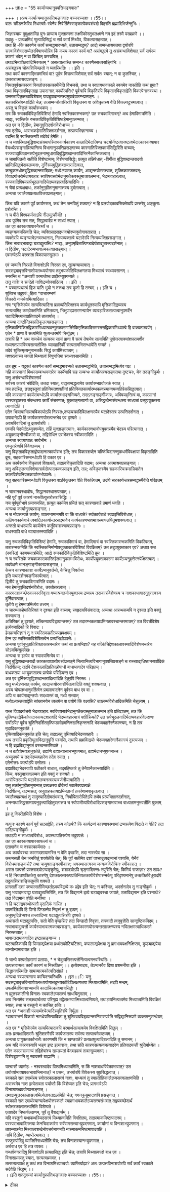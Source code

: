 +++
title = "55 कार्यान्यथानुपपत्तिभङ्गवादः"

+++
।।अथ कार्यान्यथानुपपत्तिभङ्गवादः पञ्चपञ्चाशः ।।55।।  
बालः क्रीडनकैरिव स्थिरचरैः स्वेनैव निर्वर्तितैस्सङ्कल्पैकवशंवदो विहरति ब्रह्मादिभिर्जन्तुभिः ।  

जिज्ञास्याय मुमुक्षतामिह पुनः प्राप्याय मुक्तात्मनां लक्ष्मीकोस्तुभलक्ष्मणे नम इदं तस्मै परब्रह्मणे ।।  
यदाहुः - प्रत्यक्षमिदं श्रुत्यादिसिद्धं च सर्वं कार्यं मिथ्यैव, विकल्पासहत्वात् ।  
तथा हि -किं कारणेन कार्यं सम्बद्धमारभ्यते, उतासम्बद्धम्? आद्ये सम्बन्धाश्रयतया द्वयोरपि सत्त्वाविशेषात्सव्येतरविषाणयोरिव किं कस्य कारणं कार्यं वा? असंबद्धत्वे तु असंबन्धाविशेषात् सर्वं सर्वस्य कारणं भवेत् न वा किंचित् कस्यचित् ।  
तथाऽभिव्यक्तिवादिभिरुक्तम् \* असत्त्वान्नास्ति सम्बन्धः कारणैस्सत्त्वसङ्गिभिः ।  
असंबद्धस्य चोत्पत्तिमिच्छतो न व्यवस्थितिः ।। इति ।  
तथा कार्यं कारणाद्भिन्नमभिन्नं वा? पूर्वत्र भिन्नत्वाविशेषात् सर्वं सर्वतः स्यात्; न वा कुतश्चित् ।  
उत्तरत्रात्माश्रयप्रसङ्गः ।  
नियतपूर्वसत्कारणं नियतोत्तरसत्कार्यमिति विभजसे, तथा च स्वप्रागभावकाले स्वयमेव नास्तीति कथं ब्रूयाः? तथा विकृतादविकृताद्वा उपादानात् कार्योत्पत्तिः? पूर्वत्रापि विकृतिरपि विकृतादविकृताद्वेति विकल्पेनानवस्था ।  
उत्तरत्राविकृतत्वाविशेषात् यावदुपादानसत्त्वमुपादेयारम्भप्रसङ्गः ।  
सहकारिसंबन्धादिति चेन्न; तत्सम्बन्धोत्पत्तिरपि विकृतस्य वा अविकृतस्य वेति विकल्पदुःस्थत्वात् ।  
अस्तु च विकृतं कार्यारम्भकम् ।  
तत्र किं रुचकादिविकृतिविशिष्टं हेमादि स्वस्तिकारम्भकम्? उत रुचकादिमात्रम्? अथ हेमादिमात्रमिति ।  
नाद्यः, स्वस्तिके रुचकादिविकृतिविशिष्टहेमानुपलम्भात् ।  
अत एव न द्वितीयः, हेमानुवृत्तिदर्शनविरोधाच्च ।  
नच तृतीयः, आरम्भकहेमातिरिक्तादर्शनात्, तत्प्रत्यभिज्ञानाच्च ।  
वदन्ति हि स्वस्तिकमपि तदेवेदं हेमेति ।  
न च व्यवस्थितबुद्धिशब्दसंख्यापरिमाणकार्यकारण कालादिभेदात्पिण्ड घटयोर्नष्टत्वानष्टत्वभेदात्कारकव्यापार वैयर्थ्यप्रसङ्गान्नित्यानित्य विभागानुपपत्तिप्रसङ्गाच्च कारणातिरिक्तकार्यसिद्धिरिति वाच्यम्; रज्जवाद्यधिष्ठानसर्पभूदलनाम्बुधारादिबुद्धिशब्दान्तरादिभिरनैकान्तिकत्वात् ।  
न चाबाधितत्वे सतीति विशेष्टव्यम्; विशेषणासिद्धेः; प्रत्युत तन्निषेधात् -विगीता बुद्धिशब्दान्तरादयो भ्रान्तिसिद्धभेदावलम्बनाः, दुर्निरूपबुद्धिशब्दान्तरादित्वात्,   
कम्बुकलधौतबुद्धिशब्दान्तरादिवत्; मध्येऽप्यसत् कार्यम्, आद्यन्तयोरसत्त्वात्, शुक्तिकारजतवत्; विवादगोचरोभेदव्यवहारः स्वविषयसर्वभेदानुगतैकवस्तुमात्रावलम्बनः, भेदव्यवहारत्वात्, रज्जवादिविषयसर्पभूदलनादिभेदव्यवहारवदित्यादिभिः ।  
न चैषां प्रत्यक्षबाधः, तर्कानुगृहीतानुमानात्तस्य दुर्बलत्वात् ।  
अन्यथा ज्वालैक्यप्रत्यक्षविजयप्रसङ्गात् ।  

किंच यदि कारणे पूर्वं कार्यमसत्, कथं तेन जनयितुं शक्यम्? न हि प्रलयोदकावसिक्तेष्वपि प्रस्तरेषु अङ्कुराः प्ररोहन्ति ।  
न च पीते विश्वकर्मणाऽपि नीलमुत्कीर्यते ।  
अथ पूर्वमेव तत्र सत्, सिद्धत्वादेव न साध्यं स्यात् ।  
तत एव कारकव्यापारनैरर्थ्यं च ।  
व्यङ्ग्यत्वमस्त्विति चेन्न; व्यक्तिसदसद्भावयोरप्यनुयोगावतारात् ।  
व्यक्तेरपि व्यङ्ग्यत्वेऽनवस्थानात्, नित्यव्यक्तत्वे घटादेरपि नित्यव्यक्तिप्रसङ्गात् ।  
किंच भावादभावाद्वा घटाद्युत्पत्तिः? नाद्यः, अनुपमृदितात्पिण्डादेर्घटाद्युत्पत्त्यदर्शनात् ।  
न द्वितीयः, घटादेरप्यभावात्मकत्वप्रसङ्गात् ।  
एवमन्येऽपि परश्शता विकल्पास्सुलभाः ।  

एवं जन्मनि निरस्ते विनाशोऽपि निरस्त एव, तुल्यन्यायत्वात् ।  
सदसद्व्यावृत्तविनाशोपलब्ध्ययोगाच तदुभयकोटिविलक्षणतया मिथ्यात्वं स्वध्यवसानम् ।  
स्मरन्ति च \*अनाशी परमार्थश्च प्राज्ञैरभ्युपगम्यते ।  
तत्तु नाशि न सन्देहो नाशिद्रव्योपपादितम् ।। इति ।  
\* यच्चान्यथात्वं द्विज याति भूयो न तत्तथा तत्र कुतो हि तत्त्वम् ।। इति च ।  
श्रुतिश्च तदुपबंृहिता \*वाचारम्भणं   
विकारो नामधेयमित्यादिका ।  
नच \*मृत्तिकेत्येव सत्यमित्यादिना ब्रह्मव्यतिरिक्तस्य कार्यभूतस्यापि मृत्तिकादिद्रव्यस्य   
सत्यत्वमिह कण्ठोक्तमिति भ्रमितव्यम्, भिक्षुपादप्रसरणन्यायेन व्यावहारिकसत्यत्वानुपमर्देंन घटादिमिथ्यात्वप्रतिपादने तात्पर्यात् ।  
अन्यथा दार्ष्टान्तिकप्रतिकूलत्वप्रसङ्गात् ।  
मृत्तिकातिरेकितद्विकारमिथ्यात्ववन्मूलकारणातिरेकिमृत्तिकादिसमस्तसद्विकारमिथ्यात्वे हि वाक्यतात्पर्यम् ।  
एतेन \* प्राणा वै सत्यमिति श्रुत्यन्तरमपि निर्व्यूढम् ।  
तत्रापि हि \* अथ नामधेयं सत्यस्य सत्यं प्राणा वै सत्यं तेषामेष सत्यमिति पूवोत्तरवाक्यांशपरामर्शेन मध्यगतप्राणविषयसत्यतोक्तिः व्यावहारिकीं सत्यतामभिसन्धायेति गम्यते ।  
तदेवं श्रुतिस्मृत्यनुमानतर्कैः सिद्धं कार्यमिथ्यात्वम् ।  
नश्वरत्वाच्च जगतो मिथ्यात्वं निषुणधियां स्वध्यवसानमिति ।  

तत्र ब्रूमः - यदुक्तं कारणेन कार्यं सम्बद्धमारभ्यते उतासम्बद्धमिति, तत्रासम्बद्धमित्येव पक्षः ।  
नहि कारणानां मिथस्सम्बन्धमन्तरेण कार्येणापि सह सम्बन्धः कार्योत्पत्त्यसङ्गतया दृष्टचरः, येन तदङ्गीकुर्मः ।  
यत्तु असंबन्धाविशेषात्सर्वं   
सर्वस्य कारणं भवेदिति; तत्तदा स्यात्, यद्यसम्बद्धत्वमेव कार्यारम्भप्रयोजकं स्यात् ।  
नच तदस्ति, तत्तद्वस्तूनां प्रतिनियतशक्तीनां प्रतिनियतकार्यारम्भकत्वस्यान्वयव्यतिरेकसिद्धत्वात् ।  
यदि कारणानां कार्यसंबन्धोऽपि कार्यारम्भाङ्गभिष्यते, तदाऽनङ्गाङ्गीकारः, अविषयवृत्तित्वं वा, कारणानां परस्परदृष्टस्य संबन्धस्य कार्यें संचरणात्; युक्ताङ्गत्यागो वा, असिद्धत्वेनासंबन्धस्य साध्यतां प्रत्युपयुक्तस्य त्यागादिति ।  
एतेन भिन्नत्वाभिन्नत्वविकल्पोऽपि निरस्तः,दण्डचक्रादिविलक्षणस्यैव घटादेस्तत्र उत्पत्तिदर्शनात् ।  
उपादानेऽपि हि कार्यकारणयोरत्यन्तभेद एव दृश्यते ।  
अवयविवादिनां तु द्रव्ययोरपि ।  
एवमपि चेदभेदोऽभ्युपगम्येत, तर्हि युक्ताङ्गत्यागः, कार्यकारणभावोपयुक्तस्यैव भेदस्य परित्यागात् ।  
अयुक्ताङ्गीस्वीकारो वा, तद्विरोधिन एवाभेदस्य स्वीकारादिति ।  
अन्यथा स्वव्याघातः सार्वभौमः ।  
एवमुत्तरेष्वपि विवेक्तव्यम् ।  
यत्तु विकृतादविकृताद्वोपादानात्कार्यारम्भ इति; तत्र विकारशब्देन यत्किंचिदागन्तुकधर्मविवक्षायां विकृतादिति ब्रूमः, सहकारिसम्बन्धोऽपि हि वकार एव ।  
अथ कार्यरूपेण विकृतत्वं विवक्ष्यते, तदात्वविकृतादिति वदामः; अन्यथा आत्माश्रयप्रसङ्गात् ।  
यत्तु अविकृतत्वाविशेषात्सर्वदोत्पादकत्वप्रसङ्ग इति, तन्न; अविकृतस्यैव सहकारिचक्रसन्निपातेन कालविशेषनियतकार्यारम्भोपपत्तेः ।  
यत्तु सहकारिसम्बन्धोऽपि विकृतस्य वाऽविकृतस्य वेति विकल्पितम्, तदपि सहकार्यन्तरसम्बद्धस्यैवेति परिहृतम् ।  
न चात्रानवस्थादोषः, सिद्धानवस्थारूपत्वात् ।  
नहि पूर्वं पूर्वं कारणं नास्तीत्युत्तरोत्तरासिद्धिः ।  
नच पूर्वपूर्वाभावे प्रमाणमस्ति, प्रत्युत कार्यमेव प्रमितं सत् कारणप्रवाहे प्रमाणं भवति ।  
अन्यथा कार्यानुदयप्रसङ्गात् ।  
न च नोपलभ्यते कार्यम्; उपलभ्यमानमपि वा किं बाध्यते? सर्वकार्यबाधे स्वप्रवृत्तिविरोधात् ।  
कतिपयकार्यबाधे त्वबादितकार्यान्तरसद्भावेन कार्यकारणभावमात्रस्यापलपितुमशक्यत्वात् ।  
अन्ततो बाधस्यापि कार्यत्वेन कर्तुमेवाशक्यत्वप्रसङ्गः ।  
बाधस्यापि बाधे व्याघातस्स्यादिति ।  

यत्तु रुचकादिविकृतिविशिष्टं हेमादि, रुचकादिमात्रं वा, हेमादिमात्रं वा स्वस्तिकारम्भकमिति विकल्पितम्, तत्रारम्भकमिति किं स्वस्तिकनिर्माणोपयुक्ताकारविशिष्टं विवक्षितम्? उत तदुपयुक्ताकार एव? अथाव रुच (स्वस्ति) काश्रयमात्रमिति; आद्ये रुचकादिविकृतिविशिष्टमिति ब्रूमः ।  
न च स्वस्तिके रुचकाकाराकारितहेतमानुपलम्भविरोधः, कार्योपयुक्ताकारणां कार्येऽप्यनुवृत्तेरनपेक्षितत्वात् ।  
तदपेक्षणे चानङ्गाङ्गीकारप्रसङ्गात् ।  
केचन कारणाकाराः कार्येऽप्यनुवर्तन्ते, केचित्तु निवर्तन्त   
इति यथादर्शनमङ्गीकार्यत्वात् ।  
द्वितीये तु रुचकादिमात्रमिति वदामः ।  
नच हेमानुवृत्तिदर्शनविरोधः, उक्तोत्तरत्वात् ।  
कारणदशावच्छेदकाकारनिवृत्ता वप्याश्रयतयोपयुक्तस्य द्रव्यस्य तदाकारविशेषस्य च नाशकाभावादनुवृत्तत्वस्य दुर्निवारत्वात् ।  
तृतीये तु हेममात्रमित्येव तत्त्वम् ।  
न चारम्भकहेमातिरिक्तं न दृश्यत इति वाच्यम्; स्वहृदयविसंवादात्; अन्यथा आरम्भकमपि न दृश्यत इति वक्तुं शक्यत्वात् ।  
अतिरिक्तं तु दृश्यते, तत्किमवयविद्रव्यान्तरम्? उत तदारम्भकतयाऽभिमतावस्थान्तरमात्रम्? उत विवर्तविशेष इत्येवमादिको हि विवादः ।  
हेमप्रत्यभिज्ञानं तु न स्वस्तिकप्रतीत्यपह्नवक्षमम् ।  
हेम्न एव स्वस्तिकविशेषितत्वेन प्रत्यभिज्ञोपपत्तेः ।  
अन्यथा पूर्वानुभूतातिरिक्ताकारमन्तरेण कथं सा प्रत्यभिज्ञा? नह यत्किंचिद्देशकालावस्थादिविशेषमन्तरेण सोऽयमित्युल्लेखः ।  
अन्यथा स इत्येव वा स्यादयमित्येव वा ।  
यत्तु बुद्धिशब्दान्तरादौ कारकव्यापारवैयर्थ्यप्रसङ्गे नित्यानित्यविभागानुपपत्तिप्रसङ्गे च रज्ज्वाद्यधिष्ठानसर्पादिकं निदर्शितम्; तदपि देशकालादिप्रतिपन्नोपाधौ बाधाभावादेव परिहृतम् ।  
बाधकतया अभ्युपगताश्च प्रत्येकं परिह्रियन्त एव ।  
अत एव दुर्निरूपबुद्धिशब्दान्तरादित्वादिति हेतुरपि निरस्तः ।  
यत्तु मध्येऽप्यसत् कार्यम्, आद्यन्तयोरनारोपितत्वादिति वक्तुं शक्यत्वात् ।  
अस्य चोपलम्भानुवर्तित्वेन प्रबलत्वादनेन पूर्वस्य बाध एव वा ।  
अपि च कार्यमाद्यन्तयोः सदध्यस्तं वा, मध्ये सत्त्वात्   
मध्येऽध्यस्तत्वाद्वेति सांख्यनयेन त्वन्नयेन वा प्रयोगे किं वक्ष्यसि? उपलम्भविरोधादिकमिति चेत्तुल्यम् ।  

यच्च विवादगोचरो भेदव्यवहारः स्वविषयसर्वभेदानुगतैकवस्तुमात्रालम्बन इति प्रतिज्ञातम्, तत्र किं मृत्पिण्डाद्येकैकोपादानकघटशरावदि भेदव्यवहारमात्रं पक्षीक्रियते? उत सर्पभूदलनादिभेदव्यवहारविलक्षणः सर्वोऽपि? पूर्वत्र श्रुतिनिदर्शितमृत्पिण्डलोहमणिनखनिकृन्तनादि भेदव्यवहारैरनैकान्त्यम्, न हि तत्र मृदादिकमनुवर्तते ।  
पृथिव्यादिकमनुवर्तत इति चेत्; तदाऽस्तु पृथिव्यादिभेदव्यवहारैः ।  
अथ तत्रापि प्रकृतिभूताविद्यानुवृत्तिं पश्यसि, तथापि ब्रह्मविद्ययोः भेदव्यवहारेणानैकान्त्यं दुस्त्यजम् ।  
न हि ब्रह्मविद्यानुगतं वस्त्वन्तरमिष्यते ।  
न च ब्रह्मैवोभयत्रानुवर्तते, ब्रह्मणि ब्रह्माध्यासानभ्युपगमात्, ब्रह्मभेदानभ्युपगमाच्च ।  
अभ्युपगमे च तद्भेदव्यवहारेण तदेव स्यात् ।  
एतेनोत्तरः कल्पोऽपि दत्तोतरः ।  
ब्रह्माविद्याभेदस्यापि पक्षीकारे बाधात्, तद्बहिष्कारे तु तेनैवानैकान्त्यादिति ।  
किंच, वस्तुमात्रावलम्बन इति वक्तुं न शक्यते ।  
आरोपितस्यापि घटादेरालम्बनत्वस्यावर्जनीयत्वादिति ।  
यत्तु तर्कानुगृहीतानुमानात् प्रत्यक्षस्य दौर्बल्यं ज्वालैक्यप्रत्यक्षे   
निदर्शितम्, तदप्यसत्; अनुग्राहकतयाऽभिमतानां तर्काणामपाकृतत्वात् ।  
ज्वालैक्यप्रत्यक्षं तु सादृश्यादिदोषसंभवात्, निर्वापितारोपितेऽपि तथैव प्रत्यभिज्ञानदर्शनात्, अनन्यथासिद्धसामग्रयनुवृत्त्यादिहेतुबलात्तत्र च स्वोपजीव्यविरोधादिप्रसङ्गाभावाच्च बाध्यतामनुभवतीति युक्तम् ।  
इह तु विपरीतमिति विशेषः ।  

यत्पुनः कारणे कार्यं पूर्वं सदसद्वेति, तस्य कोऽर्थः? किं कार्यद्रव्यं कारणावस्थायां द्रव्यरूपेण विद्यते न वेति? तदा सदित्यङ्गीकुर्मः ।  
तथाऽपि न साध्यत्वविरोधः, अवस्थापतिरूपेण तदुपपत्तेः ।  
तत एव कारकव्यापारसाफल्यं च ।  
एतावानेव च नस्सत्कार्यवादः ।  
अथ कार्यावस्था कारणदशायामस्ति न वेति पृच्छसि, तदा नास्त्येव सा ।  
कथमसती तेन जनयितुं शक्येतेति चेत्; किं पूर्वं सतीमेव दशां पश्चादुत्पद्यमानां पश्यसि, येनैवं विरोधमाशङ्कसे? तथा चायुक्ताङ्गस्वीकारः; अवस्थासत्त्वस्य जन्यत्वविरोधिनः स्वीकारात् ।  
असत उत्पत्तौ प्रस्तरादयोऽप्यङ्कुरेयुः, शशादयोऽपि श्रृङ्गादिमन्तः स्युरिति चेत्; किमियं राजाज्ञा? उत शापः? न हि नियतशक्तिकेषु कारणेषु देशकालस्वरूपप्रतिनियतकार्यविशेषारम्भकेषु परिदृश्यमानेषु तच्छक्तिविधुरादपि तदुत्पत्तिराशङ्कितुमपि शक्यते ।  
प्रागसतीं दशां पश्चात्सतीमिच्छतोऽवयविद्रव्ये कः प्रद्वेष इति चेत्; न कश्चित्, अदर्शनादेव तु नाङ्गीकुर्मः ।  
यत्तु भावादभावाद्वा घटाद्युत्पत्तिरिति, तत्र किं विद्यमाने द्रव्ये घटाद्यवस्था जायते, उताविद्यमान इति प्रश्नार्थः? तदा विद्यमान एवेति मन्वीथाः ।  
न हि घटाद्यवस्थोत्पत्तौ मृदादिकं नास्ति ।  
उपमर्दितेऽपि हि पिण्डे पिण्डत्मेव निवृत्तं न तु द्रव्यम् ।  
अनुपमृदितेभ्यश्च तन्त्वादिभ्यः पटाद्युत्पत्तिरपि दृश्यते ।  
अथासतो घटाद्युत्पत्तिः, सतो वेति पृच्छसि? तदा पिण्डादौ निवृत्ता, तन्त्वादौ त्वनुवृत्तेति सान्दृष्टिकमिदम् ।  
नचाभावादुत्पत्तौ कार्यस्याभावात्मकत्वप्रसङ्गः, कार्यकारणयोरत्यन्तसालक्षण्यस्य नविलक्षणत्वाधिकरणे निरस्तत्वात् ।  
भावान्तराभाववादिन इष्टप्रसङ्गाच्च ।  
घटत्वादिकमपि हि पिण्डाद्यपेक्षया प्रध्वंसकोटिघटितम्, कपालाद्यपेक्षया तु प्रागभावपक्षनिक्षिप्तम्, कुड्याद्यपेया त्वन्योन्यभावायत इति ।  

ये चान्ये पश्यतोहराणां प्रलापाः, \* न चेदुत्पत्तिरुत्पत्तेर्नित्यत्वमनवस्थितिः ।  
उत्पत्तावप्यतः कार्यं कारणं च निरूपितम् ।। इत्येवमादयः, तेऽप्यनयैव दिशा प्रशमनीया इति ।  
सिद्धानवस्थितिः सामग्र्यात्मकोत्पत्तिसंग्रहे ।  
अन्यथा स्वपरत्राणान्न काचिदनवस्थितिः ।।इत।।ि यत्तु सदसद्व्यावृत्तविनाशोपलब्ध्ययोगात्तदुभयकोटिविलक्षणतया मिथ्यात्वमिति, तदपि मन्दम्,   
उपलब्धिविनाशाभ्यामपि कादाचित्कत्वमात्रसिद्धेः ।  
न ह्युत्तरकालीनो विनाशः स्वकालेऽप्यसत्त्वं साधयितुमलम् ।  
अथ नित्यमेव सच्छब्दार्थतया परिगृह्य तद्वैलक्षण्यात्मिथ्यात्वमिष्यते, तथाऽप्यनित्यत्वमेव मिथ्यात्वमिति विवक्षितं स्यात्, तथा च वस्तुनो न काचित् क्षतिः ।  
अत एव \*अनाशी परमार्थश्चेत्यादिस्मृतिरपि निर्मूला ।  
\*वाचारम्भणं विकारो नामधेयमित्यादिका तु श्रुतिरवयविद्रव्यान्तरनिरासपरेति सद्विद्यानिरूपणे व्यक्तमनुसन्धेयम् ।  
अत एव \* मृत्तिकेत्येव सत्यमित्यादावपि परमार्थसत्यत्वमेव विवक्षितमिति सिद्धम् ।  
अतः प्रत्यक्षादिशरणैः श्रुतिशरणैरपि कार्यजातस्य सर्वस्य सत्यत्वमेवष्टव्यम् ।  
अन्यथा प्रागुक्ततर्काभासैः कारणमपि किं न खण्डयते? प्रत्यक्षश्रुत्यादिबलादिति तु समानम् ।  
अथ यदि कारणस्यापि भङ्ग इष्ट इत्याशयः, तथा सति कारणसत्यत्वमत्यादरेण प्रतिपादयन्ती श्रुतिर्बाध्येत ।  
एतेन कारणसामान्यं तद्विशेषांश्च खण्डयतां वेदबाह्यत्वं तावत्सुव्यक्तम् ।  
विशेषदूषणानि तु स्वावसरे ग्राह्याणि ।  

यश्चासौ व्यामोहः - नश्वरत्वादेव विश्वमिथ्यात्वमिति, स किं नाशबाधविवेकाभावात्? उत तयोर्व्याप्यव्यापकभावाभिमानात्? न प्रथमः, उभयोरपि विवेकस्य सुप्रसिद्धत्वात् ।  
स्वकाले सत एवार्थस्य स्वोत्तरकालासत्त्वं नाशः, बाध्यत्वं तु स्वप्रतीतिकालेऽप्यसत्त्वलक्षणमिति ।  
असत्त्वमेव नाश इत्येतावता पर्याप्तौ किं विशेष्यत इति चेन्न; प्रागभावेऽपि   
विनाशशब्दप्रयोगप्रसङ्गात् ।  
तथाऽप्युत्तरकालासत्त्वमित्येतावताऽलमिति चेन्न; गगनकुसुमादावपि प्रसङ्गात् ।  
स्वकाले सत एवार्थस्यान्यापेक्षयोत्तरकाले स्वप्रागभावकालेऽप्यसत्त्वसंभवात् तद्व्यवच्छेदार्थं स्वोत्तरकालासत्त्वमिति विशेष्यते ।  
एतावदेव निष्कर्षलक्षणम्, पूर्वं तु वैशद्यार्थम् ।  
यदि वस्तुनो यथाकथञ्चिदसत्त्वं मिथ्यात्वमिति विवक्षितम्, तदास्माकमिष्टापादनम् ।  
परस्पराभावादिमत्तया केनचिदाकारेण सर्वेषामसत्त्वाभ्युपदगमात्, कार्याणां च विनाशाभ्युपगमात् ।  
तावन्मात्रमेव मिथ्यात्वशब्देनोपचर्यमाणमपि नास्माकमनिष्टमापादयति ।  
नापि द्वितीयः, व्याप्तेरभावात् ।  
रज्जुसर्पादिषु व्याप्तिस्सिध्यतीति चेन्न; तत्र विनाशस्यानभ्युपगमात् ।  
अर्थबाध एव हि तत्र व्यक्तः ।  
गन्धर्वनगरादिषु विनाशोऽपि प्रत्यक्षसिद्ध इति चेन्न; तत्रापि मिथ्यात्वपक्षे बाध एव ।  
विनाशभ्रमस्तु स्यात्, सत्यत्वभ्रमवत् ।  
तत्सत्यत्वपक्षे तु कथं तत्र विनाशमिथ्यात्वयोः व्याप्तिर्ग्राह्या? अतः उत्पत्तविनाशयोरपि सर्वं कार्यं स्वकाले सदेवेति सिद्धम् ।।  
।।इति शतदूषण्यां कार्यानुपपत्तिभङ्गवादः पञ्चपञ्चाशः ।।55।।

<details><summary>टीका</summary>


</details>

